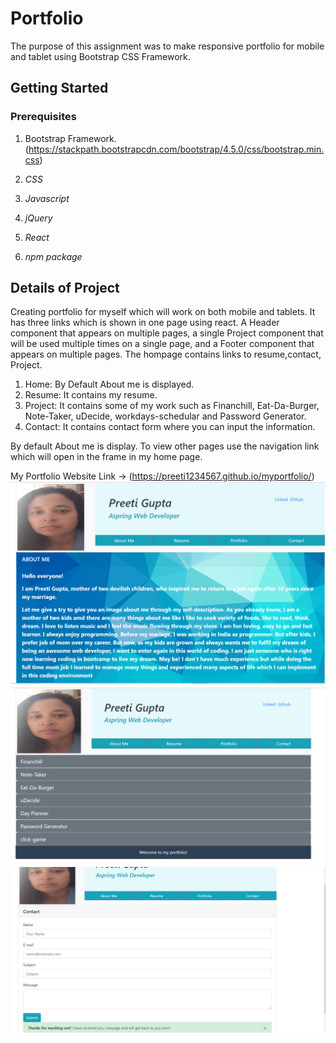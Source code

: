 # Portfolio

The purpose of this assignment was to make responsive portfolio for mobile and tablet using Bootstrap CSS Framework.  
 

## Getting Started

### Prerequisites
1. Bootstrap Framework.(https://stackpath.bootstrapcdn.com/bootstrap/4.5.0/css/bootstrap.min.css)

2. *CSS*

3. *Javascript*

4. *jQuery*

5. *React*

6. *npm package*




##  Details of Project

Creating portfolio for myself which will work on both mobile and tablets. It has three links which is shown in one page using react. A Header component that appears on multiple pages, a single Project component that will be used multiple times on a single page, and a Footer component that appears on multiple pages. The hompage contains links to resume,contact, Project.
1. Home: By Default About me is displayed.   
2. Resume: It contains my resume.
3. Project: It contains some of my work such as Financhill, Eat-Da-Burger, Note-Taker, uDecide, workdays-schedular and Password Generator.
4. Contact: It contains contact form where you can input the information.


By default About me is display. To view other pages use the navigation link which will open in the frame in my home page.


My Portfolio Website Link ->  (https://preeti1234567.github.io/myportfolio/)
![Snapshot](public/images/screenshot1.png)
![Snapshot](public/images/screenshot2.png)
![Snapshot](public/images/snapshot3.png)

